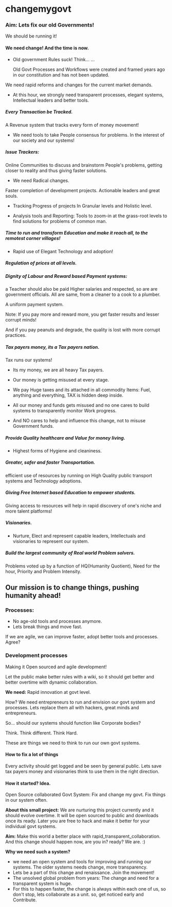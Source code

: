 changemygovt
============


### Aim: Lets fix our old Governments! 

We should be running it!

#### We need change! And the time is now.

- Old government Rules suck! Think... ...

  Old Govt Processes and Workflows were created and framed years ago in our 
constitution and has not been updated. 

We need rapid reforms and changes for the current market demands.

- At this hour, we strongly need transparent processes, elegant systems, Intellectual leaders and better tools.

##### Every Transaction be Tracked.

A Revenue system that tracks every form of money movement! 

- We need tools to take People consensus for problems. 
In the interest of our society and our systems!

##### Issue Trackers:
 Online Communities to discuss and brainstorm People's problems, getting closer to reality and thus
giving faster solutions.

- We need Radical changes.

Faster completion of development projects.
Actionable leaders and great souls.

- Tracking Progress of projects
In Granular levels and Holistic level.

- Analysis tools and Reporting:
Tools to zoom-in at the grass-root levels to find solutions for problems of common man.

##### Time to run and transform Education and make it reach all, to the remotest corner villages!

- Rapid use of Elegant Technology and adoption!

##### Regulation of prices at all levels. 

##### Dignity of Labour and Reward based Payment systems: 

a Teacher should also be paid Higher salaries and respected, 
so are are government officials. All are same, from a cleaner to a cook to a plumber.

A uniform payment system.

Note: If you pay more and reward more, you get faster results and lesser corrupt minds! 

And if you pay peanuts and degrade, the quality is lost with more corrupt practices.

##### Tax payers money, its a Tax payers nation. 

Tax runs our systems!

- Its my money, we are all heavy Tax payers.
- Our money is getting misused at every stage.
- We pay Huge taxes and its attached in all commodity Items: Fuel, anything and everything, 
TAX is hidden deep inside.

- All our money and funds gets misused and no one cares to build systems to transparently monitor Work progress.

- And NO cares to help and influence this change, not to misuse Government funds.

##### Provide Quality healthcare and Value for money living.

- Highest forms of Hygiene and cleaniness.

##### Greater, safer and faster Transportation.

efficient use of resources by running on High Quality public transport systems and Technology adoptions.

##### Giving Free Internet based Education to empower students.

Giving access to resources will help in rapid discovery of one's niche and more talent platforms!

##### Visionaries.

- Nurture, Elect and represent capable leaders, Intellectuals and visionaries to represent our system. 

##### Build the largest community of Real world Problem solvers. 

Problems voted up by a function of HQ(Humanity Quotient), Need for the hour, Priority and Problem Intensity.

## Our mission is to change things, pushing humanity ahead!

### Processes:

- No age-old tools and processes anymore. 
- Lets break things and move fast.

If we are agile, we can improve faster, adopt better tools and processes. Agree?

### Development processes 
Making it Open sourced and agile development!

Let the public make better rules with a wiki, so it should get better and better overtime with 
dynamic collaboration.

**We need:** 
Rapid innovation at govt level. 

How? 
We need entrepreneurs to run and envision our govt system and processes.
Lets replace them all with hackers, great minds and entrepreneurs. 

So... should our systems should function like Corporate bodies?

Think. 
Think different. 
Think Hard.

These are things we need to think to run our own govt systems.

#### How to fix a lot of things
Every activity should get logged and be seen by general public.
Lets save tax payers money and visionaries think to use them in the right direction.

#### How it started? Idea.
Open Source collaborated Govt System: Fix and change my govt. 
Fix things in our system often. 

**About this small project:**
We are nurturing this project currently and it should evolve overtime.
It will be open sourced to public and downloads once its ready. 
Later you are free to hack and make it better for your individual govt systems. 

**Aim:**
Make this world a better place with rapid_transparent_collaboration.
And this change should happen now, are you in? ready? 
We are. :)

**Why we need such a system?**

- we need an open system and tools for improving and running our systems. The older systems needs change, more transparency.
- Lets be a part of this change and renaissance. Join the movement! 
- The unsolved global problem from years: The change and need for a transparent system is huge. 
- For this to happen faster, the change is always within each one of us, so don't stop, lets collaborate as a unit. 
so, get noticed early and Contribute. 
